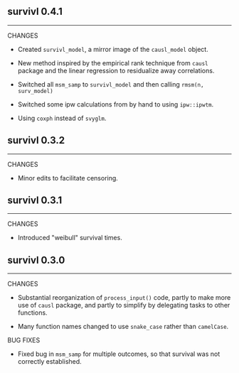 ## survivl 0.4.1
-------------------------------------------------------------------------------

CHANGES

 * Created `survivl_model`, a mirror image of the `causl_model` object.

 * New method inspired by the empirical rank technique from `causl` package and 
 the linear regression to residualize away correlations.
 
 * Switched all `msm_samp` to `survivl_model` and then calling `rmsm(n, surv_model)`

 * Switched some ipw calculations from by hand to using `ipw::ipwtm`.
 
 * Using `coxph` instead of `svyglm`.



## survivl 0.3.2
-------------------------------------------------------------------------------

CHANGES

 * Minor edits to facilitate censoring.



## survivl 0.3.1
-------------------------------------------------------------------------------

CHANGES

 * Introduced "weibull" survival times.

 

## survivl 0.3.0
-------------------------------------------------------------------------------

CHANGES

 * Substantial reorganization of `process_input()` code, partly to make more 
 use of `causl` package, and partly to  simplify by delegating tasks to other 
 functions.

 * Many function names changed to use `snake_case` rather than `camelCase`.
 
 
BUG FIXES

 * Fixed bug in `msm_samp` for multiple outcomes, so that survival was not 
 correctly established.
 
